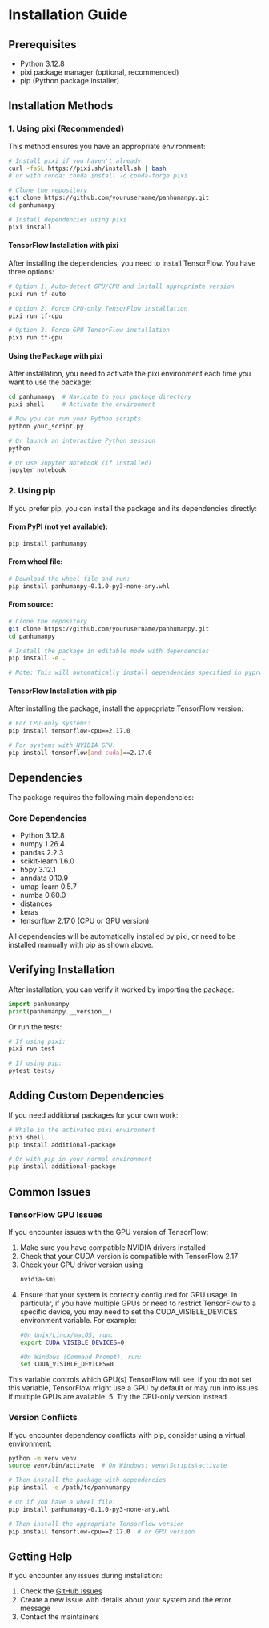 # Installation Guide

## Prerequisites

- Python 3.12.8
- pixi package manager (optional, recommended)
- pip (Python package installer)

## Installation Methods

### 1. Using pixi (Recommended)

This method ensures you have an appropriate environment:

```bash
# Install pixi if you haven't already
curl -fsSL https://pixi.sh/install.sh | bash
# or with conda: conda install -c conda-forge pixi

# Clone the repository
git clone https://github.com/yourusername/panhumanpy.git
cd panhumanpy

# Install dependencies using pixi
pixi install
```

#### TensorFlow Installation with pixi

After installing the dependencies, you need to install TensorFlow. You have three options:

```bash
# Option 1: Auto-detect GPU/CPU and install appropriate version
pixi run tf-auto

# Option 2: Force CPU-only TensorFlow installation
pixi run tf-cpu

# Option 3: Force GPU TensorFlow installation
pixi run tf-gpu
```

#### Using the Package with pixi

After installation, you need to activate the pixi environment each time you want to use the package:

```bash
cd panhumanpy  # Navigate to your package directory
pixi shell     # Activate the environment

# Now you can run your Python scripts
python your_script.py

# Or launch an interactive Python session
python

# Or use Jupyter Notebook (if installed)
jupyter notebook
```

### 2. Using pip

If you prefer pip, you can install the package and its dependencies directly:

#### From PyPI (not yet available):
```bash
pip install panhumanpy
```

#### From wheel file:
```bash
# Download the wheel file and run:
pip install panhumanpy-0.1.0-py3-none-any.whl
```

#### From source:
```bash
# Clone the repository
git clone https://github.com/yourusername/panhumanpy.git
cd panhumanpy

# Install the package in editable mode with dependencies
pip install -e .

# Note: This will automatically install dependencies specified in pyproject.toml
```

#### TensorFlow Installation with pip

After installing the package, install the appropriate TensorFlow version:

```bash
# For CPU-only systems:
pip install tensorflow-cpu==2.17.0

# For systems with NVIDIA GPU:
pip install tensorflow[and-cuda]==2.17.0
```

## Dependencies

The package requires the following main dependencies:

### Core Dependencies
- Python 3.12.8
- numpy 1.26.4
- pandas 2.2.3
- scikit-learn 1.6.0
- h5py 3.12.1
- anndata 0.10.9
- umap-learn 0.5.7
- numba 0.60.0
- distances
- keras
- tensorflow 2.17.0 (CPU or GPU version)

All dependencies will be automatically installed by pixi, or need to be installed manually with pip as shown above.

## Verifying Installation

After installation, you can verify it worked by importing the package:

```python
import panhumanpy
print(panhumanpy.__version__)
```

Or run the tests:

```bash
# If using pixi:
pixi run test

# If using pip:
pytest tests/
```

## Adding Custom Dependencies

If you need additional packages for your own work:

```bash
# While in the activated pixi environment
pixi shell
pip install additional-package

# Or with pip in your normal environment
pip install additional-package
```

## Common Issues

### TensorFlow GPU Issues

If you encounter issues with the GPU version of TensorFlow:

1. Make sure you have compatible NVIDIA drivers installed
2. Check that your CUDA version is compatible with TensorFlow 2.17
3. Check your GPU driver version using 
    ```bash
    nvidia-smi
    ```
4. Ensure that your system is correctly configured for GPU usage. In particular, if you have multiple GPUs or need to restrict TensorFlow to a specific device, you may need to set the CUDA_VISIBLE_DEVICES environment variable. For example:
    ```bash
    #On Unix/Linux/macOS, run:
    export CUDA_VISIBLE_DEVICES=0

    #On Windows (Command Prompt), run:
    set CUDA_VISIBLE_DEVICES=0
    ```
This variable controls which GPU(s) TensorFlow will see. If you do not set this variable, TensorFlow might use a GPU by default or may run into issues if multiple GPUs are available.
5. Try the CPU-only version instead

### Version Conflicts

If you encounter dependency conflicts with pip, consider using a virtual environment:

```bash
python -m venv venv
source venv/bin/activate  # On Windows: venv\Scripts\activate

# Then install the package with dependencies
pip install -e /path/to/panhumanpy

# Or if you have a wheel file:
pip install panhumanpy-0.1.0-py3-none-any.whl

# Then install the appropriate TensorFlow version
pip install tensorflow-cpu==2.17.0  # or GPU version
```

## Getting Help

If you encounter any issues during installation:
1. Check the [GitHub Issues](https://github.com/rsatija/panhumanpy/issues)
2. Create a new issue with details about your system and the error message
3. Contact the maintainers